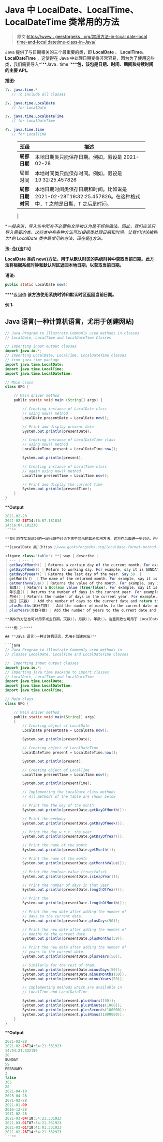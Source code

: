 # Java 中 LocalDate、LocalTime、LocalDateTime 类常用的方法

> 原文:[https://www . geesforgeks . org/常用方法-in-local date-local time-and-local datetime-class-in-Java/](https://www.geeksforgeeks.org/commonly-used-methods-in-localdate-localtime-and-localdatetime-classes-in-java/)

Java 提供了与日期相关的三个最重要的类，即 **LocalDate** 、 **LocalTime、LocalDateTime** ，这使得在 Java 中处理日期变得非常容易，因为为了使用这些类，我们需要导入*'**Java . time '*****包，该包是日期、时间、瞬间和持续时间的主要 API。**

**插图:**

```java
1\. java.time.* 
   // To include all classes

2\. java.time.LocalDate
   // for LocalDate

3\. java.time.LocalDateTime 
   // for LocalDateTime

4\. java.time.time 
   // for LocalTime
```

<figure class="table">

| 班级 | 描述 |
| --- | --- |
| **局部日期** | 本地日期类只能保存日期。例如，假设是 2021-02-28 |
| 局部时间 | 本地时间类只能保存时间。例如，假设是 19:32:25.457826 |
| **局部日期时间** | 本地日期时间类保存日期和时间。比如说是 2021-02-28T19:32:25.457826。在这种格式中，T 之前是日期，T 之后是时间。

 |

</figure>

**一般来说，导入包中所有不必要的文件被认为是不好的做法。因此，我们应该只导入需要的类。这些类中有各种方法可以根据类处理日期和时间。让我们讨论被称为*的 LocalDate 类中最常见的方法，现在是()*方法。**

****法:** [今()法](https://www.geeksforgeeks.org/localdate-now-method-in-java-with-examples/)**T5】****

**LocalDate 类的 now()方法，用于从默认时区的系统时钟中获取当前日期。此方法将根据系统时钟和默认时区返回本地日期，以获取当前日期。**

****语法:****

```java
public static LocalDate now()
```

****返回值:**该方法使用系统时钟和默认时区返回当前日期。**

****例 1:****

## **Java 语言(一种计算机语言，尤用于创建网站)**

```java
// Java Program to illustrate Commonly used methods in classes
// LocalDate, LocalTime and LocalDateTime Classes

// Importing input output classes
import java.io.*;
// Importing LocalDate, LocalTime, LocalDateTime classes
// from java.time package 
import java.time.LocalDate;
import java.time.LocalTime;
import java.time.LocalDateTime;

// Main class
class GFG {

    // Main driver method
    public static void main (String[] args) {

        // Creating instance of LocalDate class
        // using now() method
        LocalDate presentDate = LocalDate.now();

        // Print and display present date
        System.out.println(presentDate);

        // Creating instance of LocalDateTime class
        // using now() method
        LocalDateTime present = LocalDateTime.now();

        System.out.println(present);

        // Creating instance of LocalTime class
        // again using now() method
        LocalTime presentTime = LocalTime.now();

        // Print and display the current time 
        System.out.println(presentTime);
    }
}
```

****Output**

```java
2021-02-28
2021-02-28T14:16:07.181034
14:16:07.181230
```** 

**我们将在实现部分的一段代码中讨论下表中显示的其余实用方法，这将在后面进一步讨论。所有已经讨论过的类，即 LocalDate、LocalDateTime、LocalTime 类都是不可变的，所有的修改方法都会返回新的对象，因此不会改变当前对象的值。**

**[LocalDate 类](https://www.geeksforgeeks.org/localdate-format-method-in-java/)提供的一些实用方法如下:**

<figure class="table"> **| way | describe |
| --- | --- |
| getDayOfMonth() | Returns a certain day of the current month. For example, say it is 28. |
| getDayOfWeek() | Return to working day. For example, say it is SUNDAY. |
| getdayofyeear() | Returns the last day of the year. Say 59. |
| getMonth（） | The name of the returned month. For example, say it is February. |
| getmonthvvalue() | Returns the value of the month. For example, say it is 2. |
| 岛耳() | Returns a Boolean value (true/false). For example, say it is false. |
| 年长度() | Returns the number of days in the current year. For example, suppose it is 365. |
| 月长() | Returns the number of days in the current year. For example, suppose ut is 28. |
| 加日（天数） | Add the number of days to the current date and return to the new date. |
| plusMonths(累计月数) | Add the number of months to the current date and return to the new date. |
| plusYears(奇数年数) | Add the number of years to the current date and return to the new date. |** </figure>

**类似的方法也可以用来减去日期。天数()，月数()，年数()。这些函数也可用于 LocalDateTime 类，增加了一些与时间相关的函数。比如 plusHours()，plusMinutes()，plusSeconds()，plusNanos()等等。**

****例 2:****

## **Java 语言(一种计算机语言，尤用于创建网站)**

```java
// Java Program to illustrate Commonly used methods in
// classes LocalDate, LocalTime and LocalDateTime Classes

//  Importing input output classes
import java.io.*;
// Importing java.time package to import classes
// LocalDate, LocalTime and LocalDateTime
import java.time.LocalDate;
import java.time.LocalDateTime;
import java.time.LocalTime;

// Main class
class GFG {

    // Main driver method
    public static void main(String[] args)
    {
        // Creating object of LocalDate
        LocalDate presentDate = LocalDate.now();

        System.out.println(presentDate);

        // Creating object of LocalDateTime
        LocalDateTime present = LocalDateTime.now();

        System.out.println(present);

        // Creating object of LocalTime
        LocalTime presentTime = LocalTime.now();

        System.out.println(presentTime);

        // Implementing the LocalDate class methods
        // All methods of the table are shown below

        // Print the the day of the month
        System.out.println(presentDate.getDayOfMonth());

        // Print the weekday
        System.out.println(presentDate.getDayOfWeek());

        // Print the day w.r.t. the year
        System.out.println(presentDate.getDayOfYear());

        // Print the name of the month
        System.out.println(presentDate.getMonth());

        // Print the name of the month
        System.out.println(presentDate.getMonthValue());

        // Print the boolean value (true/false)
        System.out.println(presentDate.isLeapYear());

        // Print the number of days in that year
        System.out.println(presentDate.lengthOfYear());

        // Print the
        System.out.println(presentDate.lengthOfMonth());

        // Print the new date after adding the number of
        // days to the current date.
        System.out.println(presentDate.plusDays(50));

        // Print the new date after adding the number of
        // months to the current date.
        System.out.println(presentDate.plusMonths(50));

        // Print the new date after adding the number of
        // years to the current date.
        System.out.println(presentDate.plusYears(50));

        // Similarly for the rest of them.
        System.out.println(presentDate.minusDays(50));
        System.out.println(presentDate.minusMonths(50));
        System.out.println(presentDate.minusYears(50));

        // Implementing methods which are available in
        // LocalTime and LocalDateTime

        System.out.println(present.plusHours(100));
        System.out.println(present.plusMinutes(1000));
        System.out.println(present.plusSeconds(100000));
        System.out.println(present.plusNanos(1000000));
    }
}
```

****Output**

```java
2021-02-28
2021-02-28T14:54:21.331923
14:54:21.332156
28
SUNDAY
59
FEBRUARY
2
false
365
28
2021-04-19
2025-04-28
2071-02-28
2021-01-09
2016-12-28
1971-02-28
2021-03-04T18:54:21.331923
2021-03-01T07:34:21.331923
2021-03-01T18:41:01.331923
2021-02-28T14:54:21.332923
```**